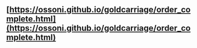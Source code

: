## [https://ossoni.github.io/goldcarriage/order_complete.html](https://ossoni.github.io/goldcarriage/order_complete.html) 
